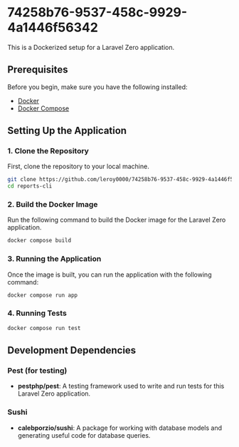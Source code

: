 # 74258b76-9537-458c-9929-4a1446f56342
This is a Dockerized setup for a Laravel Zero application.

## Prerequisites

Before you begin, make sure you have the following installed:

- [Docker](https://www.docker.com/)
- [Docker Compose](https://docs.docker.com/compose/)

## Setting Up the Application

### 1. Clone the Repository

First, clone the repository to your local machine.

```bash
git clone https://github.com/leroy0000/74258b76-9537-458c-9929-4a1446f56342.git reports-cli
cd reports-cli
```

### 2. Build the Docker Image

Run the following command to build the Docker image for the Laravel Zero application.

```bash
docker compose build
```
### 3. Running the Application

Once the image is built, you can run the application with the following command:

```bash
docker compose run app
```

### 4. Running Tests

```bash
docker compose run test
```

## Development Dependencies

### **Pest (for testing)**

- **pestphp/pest**: A testing framework used to write and run tests for this Laravel Zero application.

### **Sushi**

- **calebporzio/sushi**: A package for working with database models and generating useful code for database queries.
